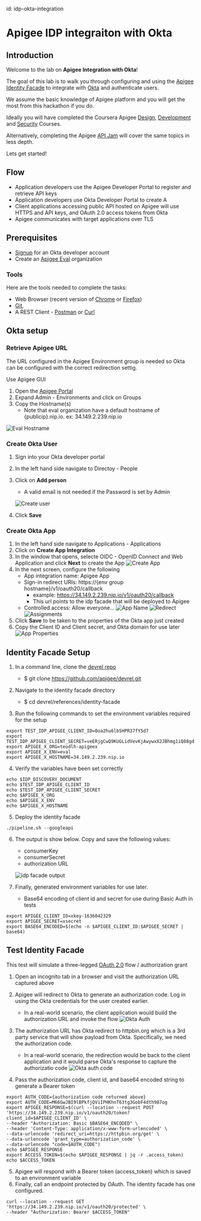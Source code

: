 id: idp-okta-integration

# Apigee IDP integraiton with Okta

## Introduction

Welcome to the lab on  **Apigee Integration with Okta**!


The goal of this lab is to walk you through configuring and using the [Apigee Identity Facade](https://github.com/Teodelas/devrel/tree/main/references/identity-facade) to integrate with [Okta](www.okta.com) and authenticate users.


We assume the basic knowledge of Apigee platform and you will get the most from
this hackathon if you do.

Ideally you will have completed the Coursera Apigee
[Design](https://www.coursera.org/learn/api-design-apigee-gcp),
[Development](https://www.coursera.org/learn/api-development-apigee-gcp) and
[Security](https://www.coursera.org/learn/api-security-apigee-gcp) Courses.

Alternatively, completing the Apigee [API Jam](https://github.com/apigee/apijam)
will cover the same topics in less depth.

Lets get started!


## Flow

- Application developers use the Apigee Developer Portal to register and retrieve API keys
- Application developers use Okta Developer Portal to create A
- Client applications accessing public API hosted on Apigee will use HTTPS and
  API keys, and OAuth 2.0 access tokens from Okta
- Apigee communicates with target applications over TLS

## Prerequisites
- [Signup](https://developer.okta.com/signup/) for an Okta developer account
- Create an [Apigee Eval](https://cloud.google.com/apigee/docs/api-platform/get-started/eval-orgs) organization

### Tools

Here are the tools needed to complete the tasks:

- Web Browser (recent version of [Chrome](https://www.google.com/chrome/) or
  [Firefox](https://www.mozilla.org/en-GB/firefox/new/))
- [Git](https://git-scm.com/book/en/v2/Getting-Started-Installing-Git),
- A REST Client - [Postman](https://www.postman.com/) or
  [Curl](https://curl.haxx.se/)


## Okta setup

### Retrieve Apigee URL
The URL configured in the Apigee Environment group is needed so Okta can be configured with the correct redirection settig.

Use Apigee GUI
1. Open the [Apigee Portal](https://apigee.google.com)
2. Expand Admin - Environments and click on Groups
3. Copy the Hostname(s)
     * Note that eval organization have a default hostname of {publicip}.nip.io. ex: 34.149.2.239.nip.io

![Eval Hostname](assets/eval-hostname.png)


### Create Okta User
1. Sign into your Okta developer portal
2. In the left hand side  navigate to Directoy - People
3. Click on **Add person**
     * A valid email is not needed if the Password is set by Admin

     ![Create user](assets/new-okta-user.png)
4. Click **Save**

### Create Okta App
1. In the left hand side navigate to Applications - Applications
2. Click on **Create App Integration**
3. In the window that opens, selecte OIDC - OpenID Connect and Web Application and click **Next** to create the App
![Create App](assets/okta-app-integration.png)
4. In the next screen, configure the following
     * App integration name: Apigee App
     * Sign-in redirect URIs: https://{env group hostname}/v1/oauth20/callback 
          * example: https://34.149.2.239.nip.io/v1/oauth20/callback
          * This url points to the idp facade that will be deployed to Apigee
     * Controlled access: Allow everyone...
![App Name](assets/okta-app-name.png)
![Redirect](assets/okta-app-redirect.png)
![Assignments](assets/okta-assignments.png)
5. Click **Save** to be taken to the properties of the Okta app just created
6. Copy the Client ID and Client secret, and Okta domain for use later
![App Properties](assets/okta-app-properties.png)


## Identity Facade Setup

1. In a command line, clone the [devrel repo](https://github.com/apigee/devrel)

     * $ git clone https://github.com/apigee/devrel.git
2. Navigate to the identity facade directory
     
     * $ cd devrel/references/identity-facade
3. Run the following commands to set the environment variables required for the setup

```export IDP_DISCOVERY_DOCUMENT=https://dev-63386416.okta.com/.well-known/openid-configuration
export TEST_IDP_APIGEE_CLIENT_ID=0oa2hu6lb5HPR37fY5d7
export TEST_IDP_APIGEE_CLIENT_SECRET=veERjgCwQ9KUGLidVevKjAwywxX2JBhmg1iQ88gd
export APIGEE_X_ORG=teodlh-apigeex
export APIGEE_X_ENV=eval
export APIGEE_X_HOSTNAME=34.149.2.239.nip.io
```
4. Verify the variables have been set correctly

```
echo $IDP_DISCOVERY_DOCUMENT
echo $TEST_IDP_APIGEE_CLIENT_ID
echo $TEST_IDP_APIGEE_CLIENT_SECRET
echo $APIGEE_X_ORG
echo $APIGEE_X_ENV
echo $APIGEE_X_HOSTNAME
````

5. Deploy the identity facade

```./pipeline.sh --googleapi```

6. The output is show below. Copy and save the following values:

     * consumerKey
     * consumerSecret
     * authorization URL

     ![idp facade output](assets/idp-facade-output.png)
7. Finally, generated environment variables for use later.

     * Base64 encoding of client id and secret for use during Basic Auth in tests
```
export APIGEE_CLIENT_ID=xkey-1636042329
export APIGEE_SECRET=xsecret
export BASE64_ENCODED=$(echo -n $APIGEE_CLIENT_ID:$APIGEE_SECRET | base64)
```


## Test Identity Facade

This test will simulate a three-legged [OAuth 2.0](https://cloud.google.com/apigee/docs/api-platform/security/oauth/oauth-introduction) flow / authorization grant

1. Open an incognito tab in a browser and visit the authorization URL captured above
2. Apigee will redirect to Okta to generate an authorization code. Log in using the Okta credentials for the user created earlier.
     
     * In a real-world scenario, the client application would build the authorization URL and invoke the flow
![Okta Auth](assets/okta-auth-code.png)
3. The authorization URL has Okta redirect to httpbin.org which is a 3rd party service that will show payload from Okta. Specifically, we need the authorization code.

     * In a real-world scenario, the redirection would be back to the client application and it would parse Okta's response to capture the authorizatio code
![Okta auth code](assets/okta-auth-code-response.png)
4. Pass the authorization code, client id, and base64 encoded string to generate a Bearer token
```
export AUTH_CODE={authorization code returned above}
export AUTH_CODE=M66GwJBI9lBPkfjQViIPHKhnT63tg3GobF4dth987og
export APIGEE_RESPONSE=$(curl --location --request POST 'https://34.149.2.239.nip.io/v1/oauth20/token?client_id=$APIGEE_CLIENT_ID' \
--header "Authorization: Basic $BASE64_ENCODED" \
--header 'Content-Type: application/x-www-form-urlencoded' \
--data-urlencode 'redirect_uri=https://httpbin.org/get' \
--data-urlencode 'grant_type=authorization_code' \
--data-urlencode "code=$AUTH_CODE")
echo $APIGEE_RESPONSE
export ACCESS_TOKEN=$(echo $APIGEE_RESPONSE | jq -r .access_token)
echo $ACCESS_TOKEN
```
5. Apigee will respond with a Bearer token (access_token) which is saved to an environment variable
6. Finally, call an endpoint protected by OAuth. The identity facade has one configured.

```
curl --location --request GET 'https://34.149.2.239.nip.io/v1/oauth20/protected' \
--header "Authorization: Bearer $ACCESS_TOKEN"
```
